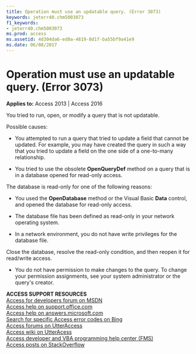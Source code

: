 ```yaml
---
title: Operation must use an updatable query. (Error 3073)
keywords: jeterr40.chm5003073
f1_keywords:
- jeterr40.chm5003073
ms.prod: access
ms.assetid: 4d304da6-ed0a-4819-8d1f-ba55bf9a41e9
ms.date: 06/08/2017
---
```



# Operation must use an updatable query. (Error 3073)

  

**Applies to:** Access 2013 | Access 2016

You tried to run, open, or modify a query that is not updatable.

Possible causes:


- You attempted to run a query that tried to update a field that cannot be updated. For example, you may have created the query in such a way that you tried to update a field on the one side of a one-to-many relationship.
    
- You tried to use the obsolete  **OpenQueryDef** method on a query that is in a database opened for read-only access.
    

The database is read-only for one of the following reasons:


- You used the  **OpenDatabase** method or the Visual Basic **Data** control, and opened the database for read-only access.
    
- The database file has been defined as read-only in your network operating system.
    
- In a network environment, you do not have write privileges for the database file.
    

Close the database, resolve the read-only condition, and then reopen it for read/write access.


- You do not have permission to make changes to the query. To change your permission assignments, see your system administrator or the query's creator.
    

 **ACCESS SUPPORT RESOURCES**<br>
[Access for developers forum on MSDN](https://social.msdn.microsoft.com/Forums/office/en-US/home?forum=accessdev)<br>
[Access help on support.office.com](https://support.office.com/search/results?query=Access)<br>
[Access help on answers.microsoft.com](http://answers.microsoft.com/en-us/office/forum/access?page=1&tab=question&status=all&auth=1)<br>
[Search for specific Access error codes on Bing](http://www.bing.com/)<br>
[Access forums on UtterAccess](http://www.utteraccess.com/forum/index.php?act=idx)<br>
[Access wiki on UtterAcess](http://www.utteraccess.com/forum/index.php?act=idx)<br>
[Access developer and VBA programming help center (FMS)](http://www.fmsinc.com/MicrosoftAccess/developer/)<br>
[Access posts on StackOverflow](http://stackoverflow.com/questions/tagged/ms-access)


